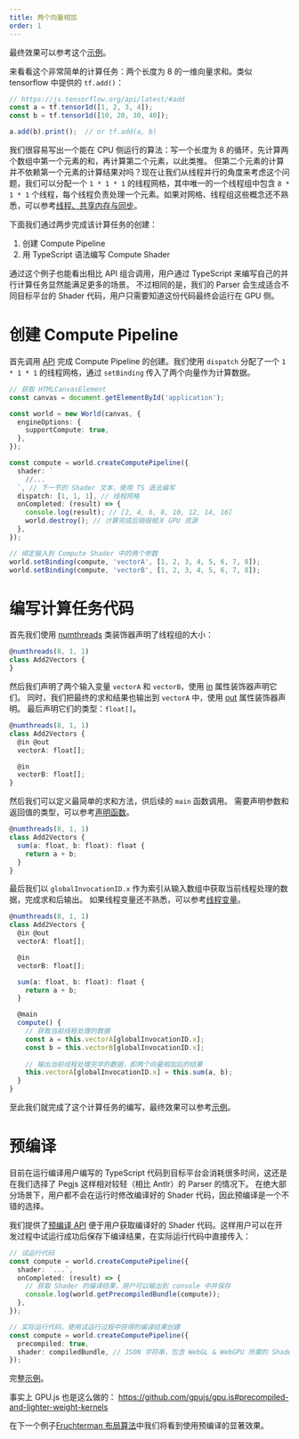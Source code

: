 ```yaml
---
title: 两个向量相加
order: 1
---
```


最终效果可以参考这个[示例](/zh/examples/tutorial/add2vectors)。

来看看这个非常简单的计算任务：两个长度为 8 的一维向量求和。类似 tensorflow 中提供的 `tf.add()`：
```typescript
// https://js.tensorflow.org/api/latest/#add
const a = tf.tensor1d([1, 2, 3, 4]);
const b = tf.tensor1d([10, 20, 30, 40]);

a.add(b).print();  // or tf.add(a, b)
```

我们很容易写出一个能在 CPU 侧运行的算法：写一个长度为 8 的循环，先计算两个数组中第一个元素的和，再计算第二个元素，以此类推。
但第二个元素的计算并不依赖第一个元素的计算结果对吗？现在让我们从线程并行的角度来考虑这个问题，我们可以分配一个 `1 * 1 * 1` 的线程网格，其中唯一的一个线程组中包含 `8 * 1 * 1` 个线程，每个线程负责处理一个元素。如果对网格、线程组这些概念还不熟悉，可以参考[线程、共享内存与同步](/zh/docs/api/workgroup)。

下面我们通过两步完成该计算任务的创建：

1. 创建 Compute Pipeline
2. 用 TypeScript 语法编写 Compute Shader

通过这个例子也能看出相比 API 组合调用，用户通过 TypeScript 来编写自己的并行计算任务显然能满足更多的场景。
不过相同的是，我们的 Parser 会生成适合不同目标平台的 Shader 代码，用户只需要知道这份代码最终会运行在 GPU 侧。

# 创建 Compute Pipeline

首先调用 [API](/zh/docs/api/compute-pipeline) 完成 Compute Pipeline 的创建。我们使用 `dispatch` 分配了一个 `1 * 1 * 1` 的线程网格，通过 `setBinding` 传入了两个向量作为计算数据。
```typescript
// 获取 HTMLCanvasElement
const canvas = document.getElementById('application');

const world = new World(canvas, {
  engineOptions: {
    supportCompute: true,
  },
});

const compute = world.createComputePipeline({
  shader: `
    //...
  `, // 下一节的 Shader 文本，使用 TS 语法编写
  dispatch: [1, 1, 1], // 线程网格
  onCompleted: (result) => {
    console.log(result); // [2, 4, 6, 8, 10, 12, 14, 16]
    world.destroy(); // 计算完成后销毁相关 GPU 资源
  },
});

// 绑定输入到 Compute Shader 中的两个参数
world.setBinding(compute, 'vectorA', [1, 2, 3, 4, 5, 6, 7, 8]);
world.setBinding(compute, 'vectorB', [1, 2, 3, 4, 5, 6, 7, 8]);
```

# 编写计算任务代码

首先我们使用 [numthreads](/zh/docs/api/syntax#线程组声明) 类装饰器声明了线程组的大小：
```typescript
@numthreads(8, 1, 1)
class Add2Vectors {
}
```

然后我们声明了两个输入变量 `vectorA` 和 `vectorB`，使用 [in](/zh/docs/api/syntax#输入变量) 属性装饰器声明它们。
同时，我们把最终的求和结果也输出到 `vectorA` 中，使用 [out](/zh/docs/api/syntax#输出变量) 属性装饰器声明。
最后声明它们的类型：`float[]`。
```typescript
@numthreads(8, 1, 1)
class Add2Vectors {
  @in @out
  vectorA: float[];

  @in
  vectorB: float[];
}
```

然后我们可以定义最简单的求和方法，供后续的 `main` 函数调用。
需要声明参数和返回值的类型，可以参考[声明函数](/zh/docs/api/syntax#声明函数)。
```typescript
@numthreads(8, 1, 1)
class Add2Vectors {
  sum(a: float, b: float): float {
    return a + b;
  }
}
```

最后我们以 `globalInvocationID.x` 作为索引从输入数组中获取当前线程处理的数据，完成求和后输出。
如果线程变量还不熟悉，可以参考[线程变量](/zh/docs/api/workgroup#线程变量)。
```typescript
@numthreads(8, 1, 1)
class Add2Vectors {
  @in @out
  vectorA: float[];

  @in
  vectorB: float[];

  sum(a: float, b: float): float {
    return a + b;
  }

  @main
  compute() {
    // 获取当前线程处理的数据
    const a = this.vectorA[globalInvocationID.x];
    const b = this.vectorB[globalInvocationID.x];
  
    // 输出当前线程处理完毕的数据，即两个向量相加后的结果
    this.vectorA[globalInvocationID.x] = this.sum(a, b);
  }
}
```

至此我们就完成了这个计算任务的编写，最终效果可以参考[示例](/zh/examples/tutorial/add2vectors)。

# 预编译

目前在运行编译用户编写的 TypeScript 代码到目标平台会消耗很多时间，这还是在我们选择了 Pegjs 这样相对较轻（相比 Antlr）的 Parser 的情况下。 在绝大部分场景下，用户都不会在运行时修改编译好的 Shader 代码，因此预编译是一个不错的选择。

我们提供了[预编译 API](/zh/docs/api/compute-pipeline#获取预编译结果) 便于用户获取编译好的 Shader 代码。这样用户可以在开发过程中试运行成功后保存下编译结果，在实际运行代码中直接传入：
```typescript
// 试运行代码
const compute = world.createComputePipeline({
  shader: `...`,
  onCompleted: (result) => {
    // 获取 Shader 的编译结果，用户可以输出到 console 中并保存
    console.log(world.getPrecompiledBundle(compute));
  },
});

// 实际运行代码，使用试运行过程中获得的编译结果创建
const compute = world.createComputePipeline({
  precompiled: true,
  shader: compiledBundle, // JSON 字符串，包含 WebGL & WebGPU 所需的 Shader 代码以及上下文环境
});
```

完整[示例](/zh/examples/tutorial/add2vectors#add2vectors-precompiled)。

事实上 GPU.js 也是这么做的： https://github.com/gpujs/gpu.js#precompiled-and-lighter-weight-kernels

在下一个例子[Fruchterman 布局算法]()中我们将看到使用预编译的显著效果。